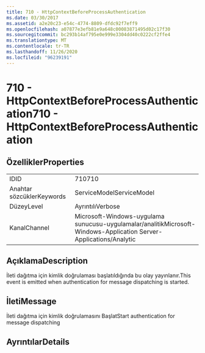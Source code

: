 ```yaml
---
title: 710 - HttpContextBeforeProcessAuthentication
ms.date: 03/30/2017
ms.assetid: a2e20c23-e54c-4774-8809-dfdc92f7eff9
ms.openlocfilehash: a07877e3efb81e9a648c00083871495d02c17f30
ms.sourcegitcommit: bc293b14af795e0e999e3304dd40c0222cf2ffe4
ms.translationtype: MT
ms.contentlocale: tr-TR
ms.lasthandoff: 11/26/2020
ms.locfileid: "96239191"
---
```

# <a name="710---httpcontextbeforeprocessauthentication"></a><span data-ttu-id="922f5-102">710 - HttpContextBeforeProcessAuthentication</span><span class="sxs-lookup"><span data-stu-id="922f5-102">710 - HttpContextBeforeProcessAuthentication</span></span>

## <a name="properties"></a><span data-ttu-id="922f5-103">Özellikler</span><span class="sxs-lookup"><span data-stu-id="922f5-103">Properties</span></span>  
  
|||  
|-|-|  
|<span data-ttu-id="922f5-104">ID</span><span class="sxs-lookup"><span data-stu-id="922f5-104">ID</span></span>|<span data-ttu-id="922f5-105">710</span><span class="sxs-lookup"><span data-stu-id="922f5-105">710</span></span>|  
|<span data-ttu-id="922f5-106">Anahtar sözcükler</span><span class="sxs-lookup"><span data-stu-id="922f5-106">Keywords</span></span>|<span data-ttu-id="922f5-107">ServiceModel</span><span class="sxs-lookup"><span data-stu-id="922f5-107">ServiceModel</span></span>|  
|<span data-ttu-id="922f5-108">Düzey</span><span class="sxs-lookup"><span data-stu-id="922f5-108">Level</span></span>|<span data-ttu-id="922f5-109">Ayrıntılı</span><span class="sxs-lookup"><span data-stu-id="922f5-109">Verbose</span></span>|  
|<span data-ttu-id="922f5-110">Kanal</span><span class="sxs-lookup"><span data-stu-id="922f5-110">Channel</span></span>|<span data-ttu-id="922f5-111">Microsoft-Windows-uygulama sunucusu-uygulamalar/analitik</span><span class="sxs-lookup"><span data-stu-id="922f5-111">Microsoft-Windows-Application Server-Applications/Analytic</span></span>|  
  
## <a name="description"></a><span data-ttu-id="922f5-112">Açıklama</span><span class="sxs-lookup"><span data-stu-id="922f5-112">Description</span></span>  

 <span data-ttu-id="922f5-113">İleti dağıtma için kimlik doğrulaması başlatıldığında bu olay yayınlanır.</span><span class="sxs-lookup"><span data-stu-id="922f5-113">This event is emitted when authentication for message dispatching is started.</span></span>  
  
## <a name="message"></a><span data-ttu-id="922f5-114">İleti</span><span class="sxs-lookup"><span data-stu-id="922f5-114">Message</span></span>  

 <span data-ttu-id="922f5-115">İleti dağıtma için kimlik doğrulamasını Başlat</span><span class="sxs-lookup"><span data-stu-id="922f5-115">Start authentication for message dispatching</span></span>  
  
## <a name="details"></a><span data-ttu-id="922f5-116">Ayrıntılar</span><span class="sxs-lookup"><span data-stu-id="922f5-116">Details</span></span>
